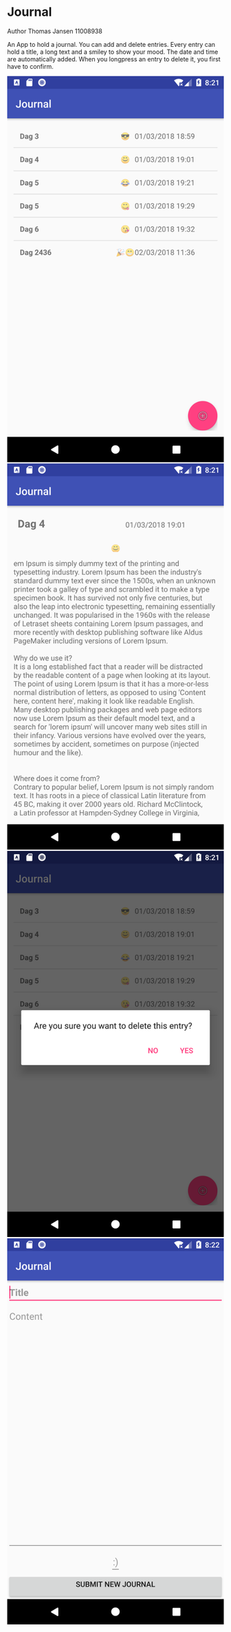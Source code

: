 # Journal

Author Thomas Jansen 11008938

An App to hold a journal. You can add and delete entries. Every entry can hold a title, a long text and a smiley to show your mood. 
The date and time are automatically added. When you longpress an entry to delete it, you first have to confirm.

![alt text](docs/Screenshot_1520022082.png)
![alt text](docs/Screenshot_1520022095.png)
![alt text](docs/Screenshot_1520022120.png)
![alt text](docs/Screenshot_1520022130.png)
